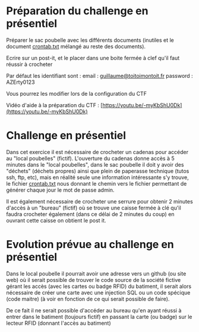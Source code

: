 Préparation du challenge en présentiel
======================================
Préparer le sac poubelle avec les différents documents (inutiles et le document [crontab.txt](crontab.txt) mélangé au reste des documents).

Ecrire sur un post-it, et le placer dans une boite fermée à clef qu'il faut réussir à crocheter

Par défaut les identifiant sont :
email : guillaume@toitoimontoit.fr
password : AZErty0123

Vous pourrez les modifier lors de la configuration du CTF

Vidéo d'aide à la préparation du CTF : [https://youtu.be/-myKbShU0Dk](https://youtu.be/-myKbShU0Dk)

Challenge en présentiel
=======================
Dans cet exercice il est nécessaire de crocheter un cadenas pour accéder au "local poubelles" (fictif).
L'ouverture du cadenas  donne accès à 5 minutes dans le "local poubelles", 
dans le sac poubelle il doit y avoir des "déchets" (déchets propres) ainsi que plein de paperasse technique (tutos ssh, ftp, etc), 
mais en réalité seule une information intéressante s'y trouve, le fichier [crontab.txt](crontab.txt) nous donnant le chemin vers le fichier permettant
de générer chaque jour le mot de passe admin.

Il est également nécessaire de crocheter une serrure pour obtenir 2 minutes d'accès à un "bureau" (fictif) 
où se trouve une caisse fermée à clé qu'il faudra crocheter également (dans ce délai de 2 minutes du coup) en ouvrant cette caisse on obtient le post it.



Evolution prévue au challenge en présentiel
===========================================
Dans le local poubelle il pourrait avoir une adresse vers un github (ou site web) où il serait possible de trouver le code source de la société 
fictive gérant les accès (avec les cartes ou badge RFID) du batiment, il serait alors nécessaire de créer une carte avec une injection SQL 
ou un code spécique (code maitre) (à voir en fonction de ce qui serait possible de faire).

De ce fait il ne serait possible d'accéder au bureau qu'en ayant réussi à entrer dans le batiment (toujours fictif) en passant la carte (ou badge) sur le lecteur RFID (donnant l'accès au batiment)

